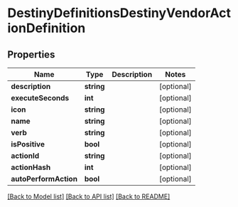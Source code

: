 # DestinyDefinitionsDestinyVendorActionDefinition

## Properties
Name | Type | Description | Notes
------------ | ------------- | ------------- | -------------
**description** | **string** |  | [optional] 
**executeSeconds** | **int** |  | [optional] 
**icon** | **string** |  | [optional] 
**name** | **string** |  | [optional] 
**verb** | **string** |  | [optional] 
**isPositive** | **bool** |  | [optional] 
**actionId** | **string** |  | [optional] 
**actionHash** | **int** |  | [optional] 
**autoPerformAction** | **bool** |  | [optional] 

[[Back to Model list]](../README.md#documentation-for-models) [[Back to API list]](../README.md#documentation-for-api-endpoints) [[Back to README]](../README.md)


